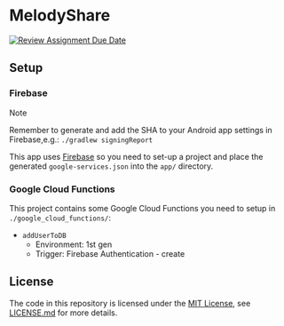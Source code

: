 # MelodyShare

[![Review Assignment Due Date](https://classroom.github.com/assets/deadline-readme-button-24ddc0f5d75046c5622901739e7c5dd533143b0c8e959d652212380cedb1ea36.svg)](https://classroom.github.com/a/ZX5kW5CC)

## Setup

### Firebase

> [!NOTE]
> Remember to generate and add the SHA to your Android app settings in Firebase,e.g.:
> `./gradlew signingReport`

This app uses [Firebase](https://firebase.google.com/) so you need to set-up a project and place the generated `google-services.json` into the `app/` directory.

### Google Cloud Functions

This project contains some Google Cloud Functions you need to setup in `./google_cloud_functions/`:

- `addUserToDB`
    - Environment: 1st gen
    - Trigger: Firebase Authentication - create

## License

The code in this repository is licensed under the [MIT License](https://opensource.org/license/mit), see [LICENSE.md](./LICENSE.md) for more details.
